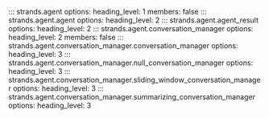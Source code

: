 ::: strands.agent
    options:
      heading_level: 1
      members: false
::: strands.agent.agent
    options:
      heading_level: 2
::: strands.agent.agent_result
    options:
      heading_level: 2
::: strands.agent.conversation_manager
    options:
      heading_level: 2
      members: false
::: strands.agent.conversation_manager.conversation_manager
    options:
      heading_level: 3
::: strands.agent.conversation_manager.null_conversation_manager
    options:
      heading_level: 3
::: strands.agent.conversation_manager.sliding_window_conversation_manager
    options:
      heading_level: 3
::: strands.agent.conversation_manager.summarizing_conversation_manager
    options:
      heading_level: 3
